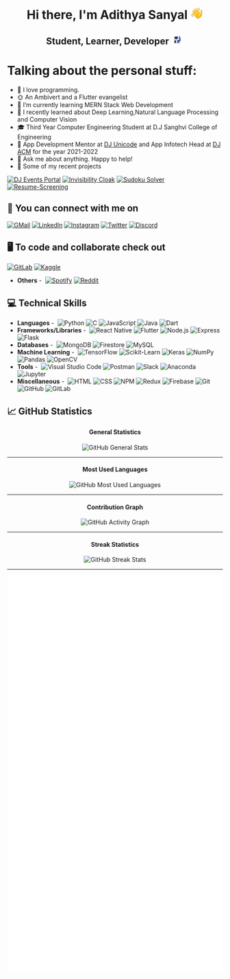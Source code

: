 <h1 align="center" id="header">Hi there, I'm Adithya Sanyal <img src="./wavingHand.gif" width="30"/></h1>
<h2 align="center">Student, Learner, Developer <img src="./dev.gif" width="30"/></h2>


# Talking about the personal stuff:

- 🧍 I love programming.
- 🌞 An Ambivert and a Flutter evangelist
- 🌱 I’m currently learning MERN Stack Web Development
- 🚧 I recently learned about Deep Learning,Natural Language Processing and Computer Vision
- 🎓 Third Year Computer Engineering Student at D.J Sanghvi College of Engineering
- 🤵 App Development Mentor at [DJ Unicode](https://www.linkedin.com/company/djunicode/mycompany/) and App Infotech Head at [DJ ACM](https://www.linkedin.com/company/dj-sanghvi-acm/) for the year 2021-2022
- 💬 Ask me about anything. Happy to help!
- 🔭 Some of my recent projects

[![DJ Events Portal](https://github-readme-stats.vercel.app/api/pin/?username=AdithyaSanyal&repo=dj-events-rn&show_owner=true&theme=dark)](https://github.com/AdithyaSanyal/dj-events-rn)
[![Invisibility Cloak](https://github-readme-stats.vercel.app/api/pin/?username=AdithyaSanyal&repo=Invisibility-Cloak&show_owner=true&theme=dark)](https://github.com/AdithyaSanyal/Invisibility-Cloak)
[![Sudoku Solver](https://github-readme-stats.vercel.app/api/pin/?username=AdithyaSanyal&repo=Sudoku-Solver&show_owner=true&theme=dark)](https://github.com/AdithyaSanyal/Sudoku-Solver)
[![Resume-Screening](https://github-readme-stats.vercel.app/api/pin/?username=AdithyaSanyal&repo=Resume-Screening&show_owner=true&theme=dark)](https://github.com/AdithyaSanyal/Resume-Screening)

## 🔗 You can connect with me on

[![GMail](https://img.shields.io/static/v1?label=&message=Gmail&color=222&logo=gmail)](mailto:adithyasanyal@gmail.com)
[![LinkedIn](https://img.shields.io/static/v1?label=&message=LinkedIn&color=222&logo=linkedin&logoColor=0A66C2)](https://www.linkedin.com/in/adithya-sanyal-9371a8191/)
[![Instagram](https://img.shields.io/static/v1?label=&message=Instagram&color=222&logo=instagram)](https://www.instagram.com/adithyasanyal2410/)
[![Twitter](https://img.shields.io/static/v1?label=&message=Twitter&color=222&logo=twitter)](https://twitter.com/adithya_sanyal)
[![Discord](https://img.shields.io/static/v1?label=&message=Discord&color=222&logo=discord)](https://discord.com/channels/@me/758613354251026433)

## 🖥️ To code and collaborate check out

[![GitLab](https://img.shields.io/static/v1?label=&message=GitLab&color=222&logo=gitlab)](https://gitlab.com/AdithyaSanyal/)
[![Kaggle](https://img.shields.io/static/v1?label=&message=Kaggle&color=222&logo=kaggle)](https://www.kaggle.com/adithyasanyal/)

- **Others** -&nbsp;
  [![Spotify](https://img.shields.io/static/v1?label=&message=Spotify&color=222&logo=spotify)](https://open.spotify.com/user/9tavn5oms8mhelp46a1ms6akt)
  [![Reddit](https://img.shields.io/static/v1?label=&message=Reddit&color=222&logo=reddit)](https://www.reddit.com/user/AdiSan2410)

## 💻 Technical Skills

- **Languages** -&nbsp;
  ![Python](https://img.shields.io/static/v1?label=&message=Python&color=222&logo=python)
  ![C](https://img.shields.io/static/v1?label=&message=C&color=222&logo=c)
  ![JavaScript](https://img.shields.io/static/v1?label=&message=JavaScript&color=222&logo=javascript)
  ![Java](https://img.shields.io/static/v1?label=&message=Java&color=222&logo=java&logoColor=007396)
  ![Dart](https://img.shields.io/static/v1?label=&message=Dart&color=222&logo=dart&logoColor=007396)
- **Frameworks/Libraries** -&nbsp;
  ![React Native](https://img.shields.io/static/v1?label=&message=React%20Native&color=222&logo=react)
  ![Flutter](https://img.shields.io/static/v1?label=&message=Flutter&color=222&logo=flutter)
  ![Node.js](https://img.shields.io/static/v1?label=&message=Node.js&color=222&logo=nodedotjs)
  ![Express](https://img.shields.io/static/v1?label=&message=Express&color=222&logo=express)
  ![Flask](https://img.shields.io/static/v1?label=&message=Flask&color=222&logo=flask)
- **Databases** -&nbsp;
  ![MongoDB](https://img.shields.io/static/v1?label=&message=MongoDB&color=222&logo=mongodb)
  ![Firestore](https://img.shields.io/static/v1?label=&message=Firestore&color=222&logo=firebase)
  ![MySQL](https://img.shields.io/static/v1?label=&message=MySQL&color=222&logo=mysql)
- **Machine Learning** -&nbsp;
  ![TensorFlow](https://img.shields.io/static/v1?label=&message=TensorFlow&color=222&logo=tensorflow)
  ![Scikit-Learn](https://img.shields.io/static/v1?label=&message=scikit-learn&color=222&logo=scikit-learn)
  ![Keras](https://img.shields.io/static/v1?label=&message=Keras&color=222&logo=keras)
  ![NumPy](https://img.shields.io/static/v1?label=&message=NumPy&color=222&logo=numpy)
  ![Pandas](https://img.shields.io/static/v1?label=&message=pandas&color=222&logo=pandas)
  ![OpenCV](https://img.shields.io/static/v1?label=&message=OpenCV&color=222&logo=opencv)
- **Tools** -&nbsp;
  ![Visual Studio Code](https://img.shields.io/static/v1?label=&message=Visual%20Studio%20Code&color=222&logo=visualstudiocode&logoColor=007ACC)
  ![Postman](https://img.shields.io/static/v1?label=&message=Postman&color=222&logo=postman)
  ![Slack](https://img.shields.io/static/v1?label=&message=Slack&color=222&logo=slack&logoColor=601B61)
  ![Anaconda](https://img.shields.io/static/v1?label=&message=Anaconda&color=222&logo=anaconda)
  ![Jupyter](https://img.shields.io/static/v1?label=&message=Jupyter&color=222&logo=jupyter)
- **Miscellaneous** -&nbsp;
  ![HTML](https://img.shields.io/static/v1?label=&message=HTML&color=222&logo=html5)
  ![CSS](https://img.shields.io/static/v1?label=&message=CSS&color=222&logo=css3&logoColor=1572B6)
  ![NPM](https://img.shields.io/static/v1?label=&message=NPM&color=222&logo=npm)
  ![Redux](https://img.shields.io/static/v1?label=&message=Redux&color=222&logo=redux&logoColor=764ABC)
  ![Firebase](https://img.shields.io/static/v1?label=&message=Firebase&color=222&logo=firebase)
  ![Git](https://img.shields.io/static/v1?label=&message=Git&color=222&logo=git)
  ![GitHub](https://img.shields.io/static/v1?label=&message=GitHub&color=222&logo=github)
  ![GitLab](https://img.shields.io/static/v1?label=&message=GitLab&color=222&logo=gitlab)

## 📈 GitHub Statistics

<div align="center">
  <h4>General Statistics</h4>
  <img alt="GitHub General Stats" src="https://github-readme-stats.vercel.app/api?username=AdithyaSanyal&count_private=true&show_icons=true&hide_title=true&hide_border=false&theme=synthwave" />
  <hr />
  
  <h4>Most Used Languages</h4>
  <img alt="GitHub Most Used Languages" src="https://github-readme-stats.vercel.app/api/top-langs/?username=AdithyaSanyal&card_width=600&hide_title=true&hide_border=true&langs_count=8&bg_color=0D1117&text_color=C9D1D9" />
  <hr />
  
  <h4>Contribution Graph</h4>
  <img alt="GitHub Activity Graph" src="https://activity-graph.herokuapp.com/graph?username=AdithyaSanyal&theme=xcode&hide_border=true&bg_color=0D1117&point=E31D44&hide_title=true&area=true" />
  <hr />
  
  <h4>Streak Statistics</h4>
  <img alt="GitHub Streak Stats" src="http://github-readme-streak-stats.herokuapp.com?user=AdithyaSanyal&theme=highcontrast&background=000000&dates=D837FF&sideNums=D837FF&border=39FF14&sideLabels=85E301&currStreakLabel=85E301&currStreakNum=D837FF&stroke=85E301&ring=A80AFF&fire=D837FF" />
  <hr />

![Metrics](https://github.com/AdithyaSanyal/AdithyaSanyal/blob/main/github-metrics.svg)

</div>

<!-- ReadMe Complete! -->
